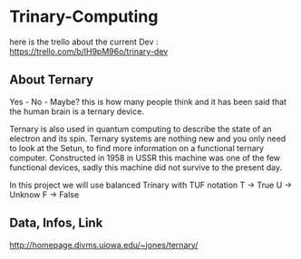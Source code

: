 # Trinary-Computing

here is the trello about the current Dev : https://trello.com/b/lH9pM96o/trinary-dev

## About Ternary
Yes - No - Maybe? this is how many people think and it has been said that the human brain is a ternary device. 

Ternary is also used in quantum computing to describe the state of an electron and its spin. 
Ternary systems are nothing new and you only need to look at the Setun, to find more information on a functional ternary computer. Constructed in 1958 in USSR this machine was one of the few functional devices, sadly this machine did not survive to the present day.


In this project we will use balanced Trinary with TUF notation
T -> True
U -> Unknow
F -> False


## Data, Infos, Link
http://homepage.divms.uiowa.edu/~jones/ternary/